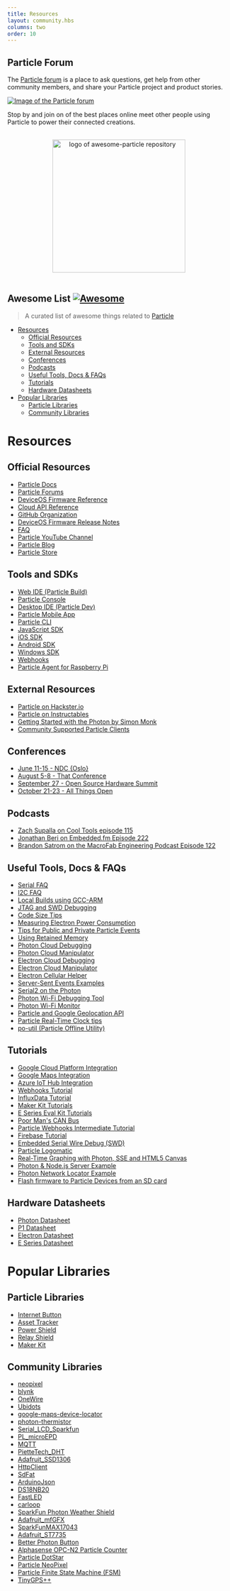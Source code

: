 ```yaml
---
title: Resources
layout: community.hbs
columns: two
order: 10
---
```



## Particle Forum
The [Particle forum](https://community.particle.io) is a place to ask questions, get help from other community members, and share your Particle project and product stories.

[![Image of the Particle forum](/assets/images/community-shot.png)](https://community.particle.io)

Stop by and join on of the best places online meet other people using Particle to power their connected creations.


<p align="center">
  <br>
  <img width="300" src="./media/awesome-particle.svg" alt="logo of awesome-particle repository">
  <br>
  <br>
</p>


##  Awesome List [![Awesome](https://cdn.rawgit.com/sindresorhus/awesome/d7305f38d29fed78fa85652e3a63e154dd8e8829/media/badge.svg)](https://github.com/sindresorhus/awesome)

> A curated list of awesome things related to [Particle](https://particle.io)

- [Resources](#resources)
  - [Official Resources](#official-resources)
  - [Tools and SDKs](#tools-and-sdks)
  - [External Resources](#external-resources)
  - [Conferences](#conferences)
  - [Podcasts](#podcasts)
  - [Useful Tools, Docs & FAQs](#useful-tools-docs--faqs)
  - [Tutorials](#tutorials)
  - [Hardware Datasheets](#hardware-datasheets)
- [Popular Libraries](#community-libraries)
  - [Particle Libraries](#particle-libraries)
  - [Community Libraries](#community-libraries)

# Resources

## Official Resources

- [Particle Docs](https://docs.particle.io/)
- [Particle Forums](https://community.particle.io/)
- [DeviceOS Firmware Reference](https://docs.particle.io/reference/firmware)
- [Cloud API Reference](https://docs.particle.io/reference/api/)
- [GitHub Organization](https://github.com/particle-iot)
- [DeviceOS Firmware Release Notes](https://docs.particle.io/reference/firmware/photon/#github-release-notes)
- [FAQ](https://docs.particle.io/faq)
- [Particle YouTube Channel](https://www.youtube.com/channel/UCpYjkSkGOXAMXeZjZkbb-PQ)
- [Particle Blog](https://blog.particle.io)
- [Particle Store](https://store.particle.io)

## Tools and SDKs

- [Web IDE (Particle Build)](https://build.particle.io)
- [Particle Console](https://console.particle.io)
- [Desktop IDE (Particle Dev)](https://docs.particle.io/guide/tools-and-features/dev/)
- [Particle Mobile App](https://docs.particle.io/guide/getting-started/tinker/photon/)
- [Particle CLI](https://docs.particle.io/guide/tools-and-features/cli/photon/)
- [JavaScript SDK](https://github.com/particle-iot/particle-api-js)
- [iOS SDK](https://docs.particle.io/reference/ios/)
- [Android SDK](https://docs.particle.io/reference/android/)
- [Windows SDK](https://docs.particle.io/reference/windows/)
- [Webhooks](https://docs.particle.io/reference/webhooks/)
- [Particle Agent for Raspberry Pi](https://docs.particle.io/reference/particle-agent/)

## External Resources

- [Particle on Hackster.io](https://www.hackster.io/particle)
- [Particle on Instructables](http://www.instructables.com/howto/Particle/)
- [Getting Started with the Photon by Simon Monk](https://www.amazon.com/Getting-Started-Photon-Affordable-Hackable/dp/1457187019)
- [Community Supported Particle Clients](https://docs.particle.io/reference/community/)

## Conferences

- [June 11-15 - NDC {Oslo} ](https://ndcoslo.com/talk/ditching-promises-and-socially-acceptable-callback-hell/)
- [August 5-8 - That Conference](https://www.thatconference.com/sessions/session/12893)
- [September 27 - Open Source Hardware Summit](https://2018.oshwa.org/)
- [October 21-23 - All Things Open](https://allthingsopen.org/)

## Podcasts

- [Zach Supalla on Cool Tools episode 115](http://kk.org/cooltools/zach-supalla-ceo-of-particle/)
- [Jonathan Beri on Embedded.fm Episode 222](https://www.embedded.fm/episodes/222)
- [Brandon Satrom on the MacroFab Engineering Podcast Episode 122](https://macrofab.com/blog/mep-ep122-brandon-satrom-lanot/)

## Useful Tools, Docs & FAQs

- [Serial FAQ](https://docs.particle.io/faq/particle-devices/serial-faq)
- [I2C FAQ](https://docs.particle.io/faq/particle-devices/i2c-faq)
- [Local Builds using GCC-ARM](https://docs.particle.io/faq/particle-tools/local-build/photon/)
- [JTAG and SWD Debugging](https://docs.particle.io/faq/particle-tools/jtag/photon/)
- [Code Size Tips](https://github.com/rickkas7/particle_notes/tree/master/code-size-tips)
- [Measuring Electron Power Consumption](https://github.com/rickkas7/particle_notes/tree/master/measuring-electron-power)
- [Tips for Public and Private Particle Events](https://github.com/rickkas7/particle_notes/tree/master/public-private-event-tips)
- [Using Retained Memory](https://github.com/rickkas7/particle_notes/tree/master/retained-memory-tips)
- [Photon Cloud Debugging](https://github.com/rickkas7/photon-clouddebug)
- [Photon Cloud Manipulator](https://github.com/rickkas7/photon-cloud-manipulator)
- [Electron Cloud Debugging](https://github.com/rickkas7/electron-clouddebug)
- [Electron Cloud Manipulator](https://github.com/rickkas7/electron-cloud-manipulator)
- [Electron Cellular Helper](https://github.com/rickkas7/CellularHelper/)
- [Server-Sent Events Examples](https://github.com/rickkas7/sse-examples)
- [Serial2 on the Photon](https://github.com/rickkas7/photon-serial2)
- [Photon Wi-Fi Debugging Tool](https://github.com/rickkas7/wifidebug)
- [Photon Wi-Fi Monitor](https://github.com/rickkas7/wifimonitor)
- [Particle and Google Geolocation API](https://github.com/rickkas7/locator)
- [Particle Real-Time Clock tips](https://github.com/rickkas7/locator)
- [po-util (Particle Offline Utility)](https://po-util.com/)

## Tutorials

- [Google Cloud Platform Integration](https://docs.particle.io/tutorials/integrations/google-cloud-platform/)
- [Google Maps Integration](https://docs.particle.io/tutorials/integrations/google-maps/)
- [Azure IoT Hub Integration](https://docs.particle.io/tutorials/integrations/azure-iot-hub/)
- [Webhooks Tutorial](https://docs.particle.io/tutorials/integrations/webhooks/)
- [InfluxData Tutorial](https://docs.particle.io/tutorials/integrations/influxdata/photon/)
- [Maker Kit Tutorials](https://docs.particle.io/tutorials/projects/maker-kit/)
- [E Series Eval Kit Tutorials](https://docs.particle.io/tutorials/projects/e-series-eval-kit/)
- [Poor Man's CAN Bus](https://github.com/monkbroc/poor-man-can)
- [Particle Webhooks Intermediate Tutorial](https://github.com/rickkas7/particle-webhooks)
- [Firebase Tutorial](https://github.com/rickkas7/firebase_tutorial)
- [Embedded Serial Wire Debug (SWD)](https://github.com/m-mcgowan/embedded-swd)
- [Particle Logomatic](https://github.com/monkbroc/logomatic)
- [Real-Time Graphing with Photon, SSE and HTML5 Canvas](https://github.com/rickkas7/livegraph)
- [Photon & Node.js Server Example](https://github.com/rickkas7/localserver)
- [Photon Network Locator Example](https://github.com/rickkas7/serverlocator)
- [Flash firmware to Particle Devices from an SD card](https://github.com/rickkas7/sdfirmwareflash)

## Hardware Datasheets

- [Photon Datasheet](<https://docs.particle.io/datasheets/photon-(wifi)/photon-datasheet/>)
- [P1 Datasheet](<https://docs.particle.io/datasheets/photon-(wifi)/p1-datasheet/>)
- [Electron Datasheet](<https://docs.particle.io/datasheets/electron-(cellular)/electron-datasheet/>)
- [E Series Datasheet](<https://docs.particle.io/datasheets/electron-(cellular)/e-series-datasheet/>)

# Popular Libraries

## Particle Libraries

- [Internet Button](https://github.com/particle-iot/InternetButton.git)
- [Asset Tracker](https://github.com/spark/AssetTracker.git)
- [Power Shield](https://github.com/spark/PowerShield.git)
- [Relay Shield](https://build.particle.io/libs/RelayShield/0.0.6/tab/RelayShield.cpp)
- [Maker Kit](https://github.com/spark/makerkit.git)

## Community Libraries

- [neopixel](https://github.com/technobly/Particle-NeoPixel.git)
- [blynk](https://build.particle.io/libs/blynk/0.5.3/tab/blynk.cpp)
- [OneWire](https://build.particle.io/libs/OneWire/2.0.1/tab/DS18.cpp)
- [Ubidots](https://github.com/ubidots/ubidots-particle)
- [google-maps-device-locator](https://github.com/spark/google-maps-device-locator.git)
- [photon-thermistor](https://github.com/kegnet/photon-thermistor.git)
- [Serial_LCD_Sparkfun](https://github.com/spark/serial_lcd_library.git)
- [PL_microEPD](https://github.com/RobPo/Paperino)
- [MQTT](https://github.com/hirotakaster/MQTT.git)
- [PietteTech_DHT](https://build.particle.io/libs/PietteTech_DHT/0.0.5/tab/PietteTech_DHT.cpp)
- [Adafruit_SSD1306](https://github.com/mpechner/adafruit_ssd1306.git)
- [HttpClient](https://github.com/nmattisson/httpclient.git)
- [SdFat](https://github.com/greiman/SdFat-Particle.git)
- [ArduinoJson](https://build.particle.io/libs/ArduinoJson/5.11.2/tab/ArduinoJson.h)
- [DS18NB20](https://github.com/eliteio/DS18B20.git)
- [FastLED](https://github.com/focalintent/fastled-sparkcore.git)
- [carloop](https://github.com/carloop/carloop-library)
- [SparkFun Photon Weather Shield](https://build.particle.io/libs/SparkFun_Photon_Weather_Shield_Library/1.1.3/tab/SparkFun_Photon_Weather_Shield_Library.cpp)
- [Adafruit_mfGFX](https://github.com/pkourany/Adafruit_mfGFX_IDE)
- [SparkFunMAX17043](https://github.com/sparkfun/sparkfun_max17043_particle_library.git)
- [Adafruit_ST7735](https://github.com/menan/adafruit_st7735.git)
- [Better Photon Button](https://github.com/krsmes/BetterPhotonButton/)
- [Alphasense OPC-N2 Particle Counter](https://github.com/dhhagan/opcn2)
- [Particle DotStar](https://github.com/technobly/Particle-DotStar)
- [Particle NeoPixel](https://github.com/technobly/Particle-NeoPixel)
- [Particle Finite State Machine (FSM)](https://github.com/gusgonnet/particle-fsm)
- [TinyGPS++](https://github.com/codegardenllc/tiny_gps_plus)
